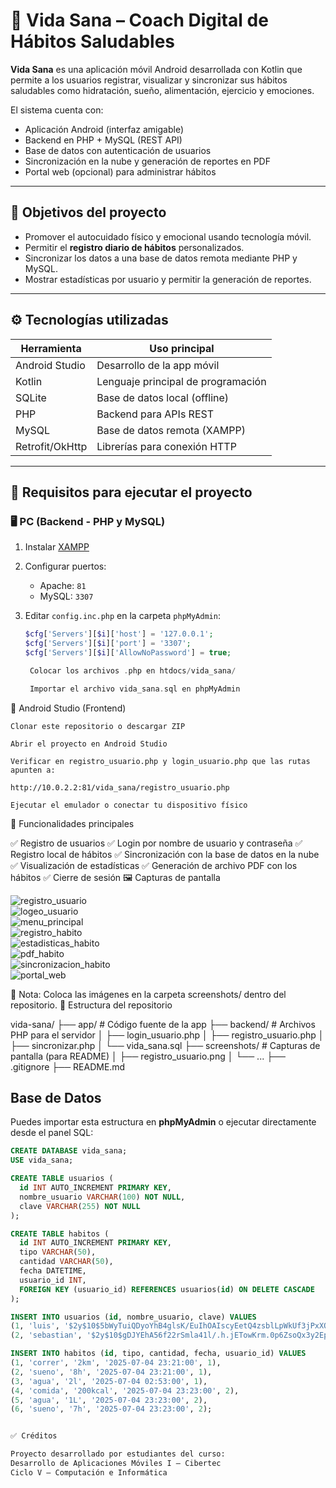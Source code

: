 # 📱 Vida Sana – Coach Digital de Hábitos Saludables

**Vida Sana** es una aplicación móvil Android desarrollada con Kotlin que permite a los usuarios registrar, visualizar y sincronizar sus hábitos saludables como hidratación, sueño, alimentación, ejercicio y emociones.

El sistema cuenta con:

- Aplicación Android (interfaz amigable)
- Backend en PHP + MySQL (REST API)
- Base de datos con autenticación de usuarios
- Sincronización en la nube y generación de reportes en PDF
- Portal web (opcional) para administrar hábitos

---

## 🧠 Objetivos del proyecto

- Promover el autocuidado físico y emocional usando tecnología móvil.
- Permitir el **registro diario de hábitos** personalizados.
- Sincronizar los datos a una base de datos remota mediante PHP y MySQL.
- Mostrar estadísticas por usuario y permitir la generación de reportes.

---

## ⚙️ Tecnologías utilizadas

| Herramienta     | Uso principal                        |
|------------------|--------------------------------------|
| Android Studio   | Desarrollo de la app móvil          |
| Kotlin           | Lenguaje principal de programación  |
| SQLite           | Base de datos local (offline)       |
| PHP              | Backend para APIs REST              |
| MySQL            | Base de datos remota (XAMPP)        |
| Retrofit/OkHttp  | Librerías para conexión HTTP        |

---

## 🚀 Requisitos para ejecutar el proyecto

### 🖥️ PC (Backend - PHP y MySQL)

1. Instalar [XAMPP](https://www.apachefriends.org/)
2. Configurar puertos:
   - Apache: `81`
   - MySQL: `3307`

3. Editar `config.inc.php` en la carpeta `phpMyAdmin`:
   ```php
   $cfg['Servers'][$i]['host'] = '127.0.0.1';
   $cfg['Servers'][$i]['port'] = '3307';
   $cfg['Servers'][$i]['AllowNoPassword'] = true;

    Colocar los archivos .php en htdocs/vida_sana/

    Importar el archivo vida_sana.sql en phpMyAdmin

📱 Android Studio (Frontend)

    Clonar este repositorio o descargar ZIP

    Abrir el proyecto en Android Studio

    Verificar en registro_usuario.php y login_usuario.php que las rutas apunten a:

    http://10.0.2.2:81/vida_sana/registro_usuario.php

    Ejecutar el emulador o conectar tu dispositivo físico

🧪 Funcionalidades principales

✅ Registro de usuarios
✅ Login por nombre de usuario y contraseña
✅ Registro local de hábitos
✅ Sincronización con la base de datos en la nube
✅ Visualización de estadísticas
✅ Generación de archivo PDF con los hábitos
✅ Cierre de sesión
🖼️ Capturas de pantalla


![registro_usuario](assets/registro_usuario.png)  
![logeo_usuario](assets/logeo_usuario.png)  
![menu_principal](assets/menu_principal.png)  
![registro_habito](assets/registro_habito.png)  
![estadisticas_habito](assets/estadisticas_habito.png)  
![pdf_habito](assets/pdf_habito.png)  
![sincronizacion_habito](assets/sincronizacion_habito.png)  
![portal_web](assets/portal_web.png)


📝 Nota: Coloca las imágenes en la carpeta screenshots/ dentro del repositorio.
📂 Estructura del repositorio

vida-sana/
├── app/                        # Código fuente de la app
├── backend/                    # Archivos PHP para el servidor
│   ├── login_usuario.php
│   ├── registro_usuario.php
│   ├── sincronizar.php
│   └── vida_sana.sql
├── screenshots/                # Capturas de pantalla (para README)
│   ├── registro_usuario.png
│   └── ...
├── .gitignore
├── README.md


## Base de Datos

Puedes importar esta estructura en **phpMyAdmin** o ejecutar directamente desde el panel SQL:

```sql
CREATE DATABASE vida_sana;
USE vida_sana;

CREATE TABLE usuarios (
  id INT AUTO_INCREMENT PRIMARY KEY,
  nombre_usuario VARCHAR(100) NOT NULL,
  clave VARCHAR(255) NOT NULL
);

CREATE TABLE habitos (
  id INT AUTO_INCREMENT PRIMARY KEY,
  tipo VARCHAR(50),
  cantidad VARCHAR(50),
  fecha DATETIME,
  usuario_id INT,
  FOREIGN KEY (usuario_id) REFERENCES usuarios(id) ON DELETE CASCADE
);

INSERT INTO usuarios (id, nombre_usuario, clave) VALUES
(1, 'luis', '$2y$10$5bWyTuiQDyoYhB4glsK/EuIhOAIscyEetQ4zsblLpWkUf3jPxXQHW'),
(2, 'sebastian', '$2y$10$gDJYEhA56f22rSmla41l/.h.jETowKrm.0p6ZsoQx3y2EpXnI8UyW');

INSERT INTO habitos (id, tipo, cantidad, fecha, usuario_id) VALUES
(1, 'correr', '2km', '2025-07-04 23:21:00', 1),
(2, 'sueno', '8h', '2025-07-04 23:21:00', 1),
(3, 'agua', '2l', '2025-07-04 02:53:00', 1),
(4, 'comida', '200kcal', '2025-07-04 23:23:00', 2),
(5, 'agua', '1L', '2025-07-04 23:23:00', 2),
(6, 'sueno', '7h', '2025-07-04 23:23:00', 2);


✅ Créditos

Proyecto desarrollado por estudiantes del curso:
Desarrollo de Aplicaciones Móviles I – Cibertec
Ciclo V – Computación e Informática



